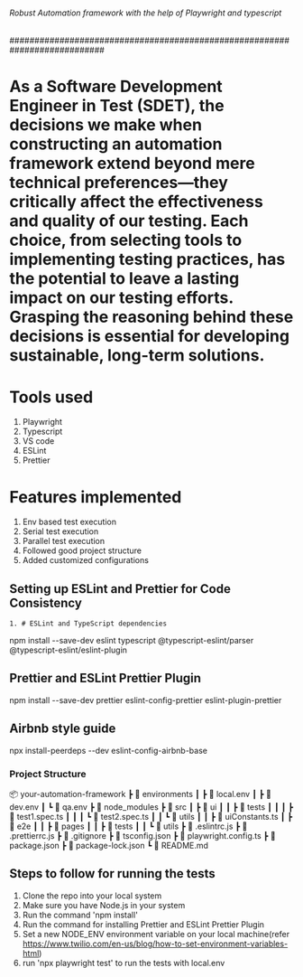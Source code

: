 ###### Robust Automation framework with the help of Playwright and typescript
###########################################################################

# As a Software Development Engineer in Test (SDET), the decisions we make when constructing an automation framework extend beyond mere technical preferences—they critically affect the effectiveness and quality of our testing. Each choice, from selecting tools to implementing testing practices, has the potential to leave a lasting impact on our testing efforts. Grasping the reasoning behind these decisions is essential for developing sustainable, long-term solutions.

# Tools used
1. Playwright
2. Typescript
3. VS code
4. ESLint
5. Prettier

# Features implemented
1. Env based test execution
2. Serial test execution
3. Parallel test execution
4. Followed good project structure
5. Added customized configurations


## Setting up ESLint and Prettier for Code Consistency
    1. # ESLint and TypeScript dependencies
npm install --save-dev eslint typescript @typescript-eslint/parser @typescript-eslint/eslint-plugin

## Prettier and ESLint Prettier Plugin
npm install --save-dev prettier eslint-config-prettier eslint-plugin-prettier

## Airbnb style guide
npx install-peerdeps --dev eslint-config-airbnb-base

### Project Structure
📦 your-automation-framework
 ┣ 📂 environments
 ┃ ┣ 📜 local.env
 ┃ ┣ 📜 dev.env
 ┃ ┗ 📜 qa.env
 ┣ 📂 node_modules
 ┣ 📂 src
 ┃ ┣ 📂 ui
 ┃ ┃ ┣ 📂 tests
 ┃ ┃ ┃ ┣ 📜 test1.spec.ts
 ┃ ┃ ┃ ┗ 📜 test2.spec.ts
 ┃ ┃ ┗ 📂 utils
 ┃ ┃   ┣ 📜 uiConstants.ts
 ┃ ┣ 📂 e2e
 ┃ ┃ ┣ 📂 pages
 ┃ ┃ ┣ 📂 tests
 ┃ ┃ ┗ 📂 utils
 ┣ 📜 .eslintrc.js
 ┣ 📜 .prettierrc.js
 ┣ 📜 .gitignore
 ┣ 📜 tsconfig.json
 ┣ 📜 playwright.config.ts
 ┣ 📜 package.json
 ┣ 📜 package-lock.json
 ┗ 📜 README.md

 ## Steps to follow for running the tests
 1. Clone the repo into your local system
 2. Make sure you have Node.js in your system
 3. Run the command 'npm install'
 4. Run the command for installing Prettier and ESLint Prettier Plugin
 5. Set a new NODE_ENV environment variable on your local machine(refer https://www.twilio.com/en-us/blog/how-to-set-environment-variables-html)
 6. run 'npx playwright test' to run the tests with local.env